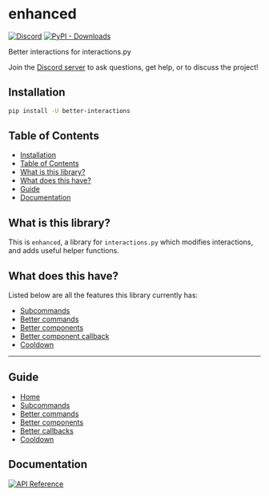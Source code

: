 # enhanced

[![Discord](https://img.shields.io/discord/924871439776108544?color=blue&label=discord&style=for-the-badge)](https://discord.gg/Y78bpT5aNv) [![PyPI - Downloads](https://img.shields.io/pypi/dm/interactions-better-components?color=blue&style=for-the-badge)](https://pypi.org/project/better-interactions/)

Better interactions for interactions.py

Join the [Discord server](https://discord.gg/Y78bpT5aNv) to ask questions, get help, or to discuss the project!

## Installation

```bash
pip install -U better-interactions
```

## Table of Contents

- [Installation](#installation)
- [Table of Contents](#table-of-contents)
- [What is this library?](#what-is-this-library)
- [What does this have?](#what-does-this-have)
- [Guide](#guide)
- [Documentation](#documentation)

## What is this library?

This is `enhanced`, a library for `interactions.py` which modifies interactions, and adds useful helper functions.

## What does this have?

Listed below are all the features this library currently has:

- [Subcommands](#subcommands)
- [Better commands](#better-commands)
- [Better components](#better-components)
- [Better component callback](#better-component-callback)
- [Cooldown](#cooldown)

---------------------

## Guide

- [Home](https://github.com/Toricane/better-interactions/wiki)
- [Subcommands](https://github.com/Toricane/better-interactions/wiki/Subcommands)
- [Better commands](https://github.com/Toricane/better-interactions/wiki/Better-commands)
- [Better components](https://github.com/Toricane/better-interactions/wiki/Better-components)
- [Better callbacks](https://github.com/Toricane/better-interactions/wiki/Better-callbacks)
- [Cooldown](https://github.com/Toricane/better-interactions/wiki/Cooldown)

## Documentation

[![API Reference](https://img.shields.io/badge/API-Reference-blue.svg)](https://github.com/Toricane/better-interactions/wiki/API-Reference)
